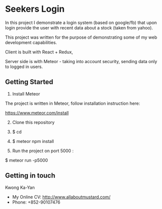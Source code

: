 # Seekers Login

In this project I demonstrate a login system (based on google/fb) that upon login provide
the user with recent data about a stock (taken from yahoo).

This project was written for the purpose of demonstrating some of my web development
capabilities.

Client is built with React + Redux,

Server side is with Meteor - taking into account security, sending data only to logged in users.

## Getting Started

1. Install Meteor

The project is written in Meteor, follow installation instruction here:

https://www.meteor.com/install

2. Clone this repository

3. $ cd <the folder where you clone>

4. $ meteor npm install

5. Run the project on port 5000 :

$ meteor run -p5000

## Getting in touch

Kwong Ka-Yan

* My Online CV: http://www.allaboutmustard.com/
* Phone: +852-90107476
